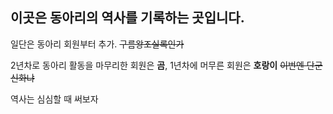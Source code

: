 ## 이곳은 동아리의 역사를 기록하는 곳입니다.
일단은 동아리 회원부터 추가. ~~구름왕조실록인가~~

2년차로 동아리 활동을 마무리한 회원은 **곰**, 1년차에 머무른 회원은 **호랑이**  ~~이번엔 단군신화냐~~

역사는 심심할 때 써보자

